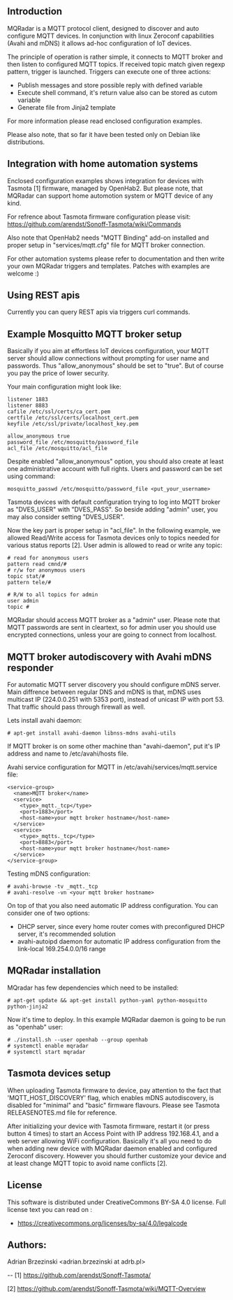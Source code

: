
## Introduction

MQRadar is a MQTT protocol client, designed to discover and auto configure
MQTT devices. In conjunction with linux Zeroconf capabilities (Avahi and mDNS)
it allows ad-hoc configuration of IoT devices.

The principle of operation is rather simple, it connects to MQTT broker
and then listen to configured MQTT topics. If received topic match given regexp
pattern, trigger is launched. Triggers can execute one of three actions:

- Publish messages and store possible reply with defined variable
- Execute shell command, it's return value also can be stored as cutom variable
- Generate file from Jinja2 template

For more information please read enclosed configuration examples.

Please also note, that so far it have been tested only on Debian like
distributions.

## Integration with home automation systems

Enclosed configuration examples shows integration for devices with Tasmota [1]
firmware, managed by OpenHab2. But please note, that MQRadar can support
home automotion system or MQTT device of any kind.

For refrence about Tasmota firmware configuration please visit:
https://github.com/arendst/Sonoff-Tasmota/wiki/Commands

Also note that OpenHab2 needs "MQTT Binding" add-on installed
and proper setup in "services/mqtt.cfg" file for MQTT broker connection.

For other automation systems please refer to documentation and then
write your own MQRadar triggers and templates.
Patches with examples are welcome :)

## Using REST apis

Currently you can query REST apis via triggers curl commands.

## Example Mosquitto MQTT broker setup

Basically if you aim at effortless IoT devices configuration, your MQTT server
should allow connections without prompting for user name and passwords.
Thus "allow_anonymous" should be set to "true". But of course you pay the price
of lower security.

Your main configuration might look like:
```
listener 1883
listener 8883
cafile /etc/ssl/certs/ca_cert.pem
certfile /etc/ssl/certs/localhost_cert.pem
keyfile /etc/ssl/private/localhost_key.pem

allow_anonymous true
password_file /etc/mosquitto/password_file
acl_file /etc/mosquitto/acl_file
```

Despite enabled "allow_anonymous" option, you should also create at least
one administrative account with full rights.
Users and password can be set using command:

```
mosquitto_passwd /etc/mosquitto/password_file <put_your_username>
```

Tasmota devices with default configuration trying to log into MQTT broker
as "DVES_USER" with "DVES_PASS". So beside adding "admin" user, you may also
consider setting "DVES_USER".

Now the key part is proper setup in "acl_file". In the following example,
we allowed Read/Write access for Tasmota devices only to topics needed for
various status reports [2]. User admin is allowed to read or write any topic:

```
# read for anonymous users
pattern read cmnd/#
# r/w for anonymous users
topic stat/#
pattern tele/#

# R/W to all topics for admin
user admin
topic #
```

MQRadar should access MQTT broker as a "admin" user.
Please note that MQTT passwords are sent in cleartext, so for admin user
you should use encrypted connections, unless your are going to connect
from localhost.

## MQTT broker autodiscovery with Avahi mDNS responder

For automatic MQTT server discovery you should configure mDNS server.
Main diffrence between regular DNS and mDNS is that, mDNS uses multicast
IP (224.0.0.251 with 5353 port), instead of unicast IP with port 53.
That traffic should pass through firewall as well.

Lets install avahi daemon:
```
# apt-get install avahi-daemon libnss-mdns avahi-utils
```

If MQTT broker is on some other machine than "avahi-daemon", put it's
IP address and name to /etc/avahi/hosts file.

Avahi service configuration for MQTT in /etc/avahi/services/mqtt.service file:
```
<service-group>
  <name>MQTT broker</name>
  <service>
    <type>_mqtt._tcp</type>
    <port>1883</port>
    <host-name>your mqtt broker hostname</host-name>
  </service>
  <service>
    <type>_mqtts._tcp</type>
    <port>8883</port>
    <host-name>your mqtt broker hostname</host-name>
  </service>
</service-group>
```

Testing mDNS configuration:
```
# avahi-browse -tv _mqtt._tcp
# avahi-resolve -vn <your mqtt broker hostname>
```

On top of that you also need automatic IP address configuration.
You can consider one of two options:
- DHCP server, since every home router comes with preconfigured DHCP server,
it's recommended solution
- avahi-autoipd daemon for automatic IP address configuration from the
link-local 169.254.0.0/16 range

## MQRadar installation

MQradar has few dependencies which need to be installed:
```
# apt-get update && apt-get install python-yaml python-mosquitto python-jinja2
```

Now it's time to deploy. In this example MQRadar daemon is going to be run as "openhab" user:
```
# ./install.sh --user openhab --group openhab
# systemctl enable mqradar
# systemctl start mqradar
```

## Tasmota devices setup

When uploading Tasmota firmware to device, pay attention to the fact
that 'MQTT_HOST_DISCOVERY' flag, which enables mDNS autodiscovery,
is disabled for "minimal" and "basic" firmware flavours. Please see Tasmota
RELEASENOTES.md file for reference.

After initializing your device with Tasmota firmware, restart it
(or press button 4 times) to start an Access Point with IP address 192.168.4.1,
and a web server allowing WiFi configuration.
Basically it's all you need to do when adding new device with MQRadar daemon
enabled and configured Zeroconf discovery. However you should further customize
your device and at least change MQTT topic to avoid name conflicts [2].


## License

This software is distributed under CreativeCommons BY-SA 4.0 license.
Full license text you can read on :

 - https://creativecommons.org/licenses/by-sa/4.0/legalcode

## Authors:
Adrian Brzezinski <adrian.brzezinski at adrb.pl>

-- 
[1] https://github.com/arendst/Sonoff-Tasmota/

[2] https://github.com/arendst/Sonoff-Tasmota/wiki/MQTT-Overview

